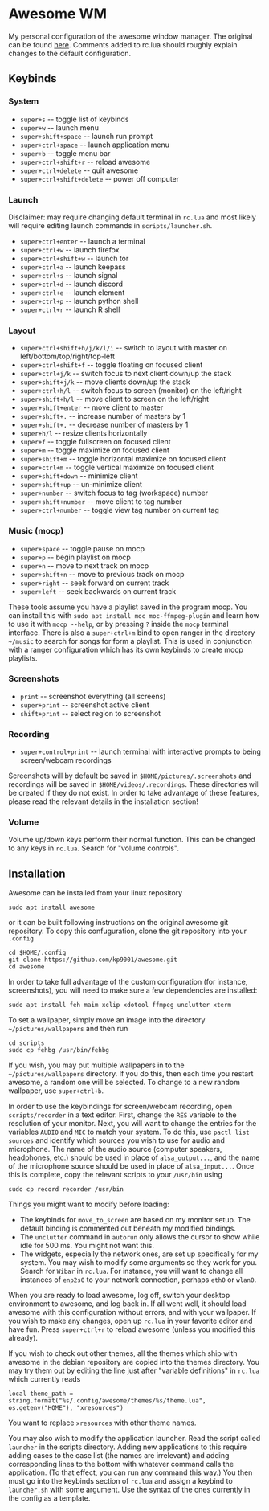 # Awesome WM

My personal configuration of the awesome window manager. The original can be found [here](https://github.com/awesomeWM/awesome). Comments added to rc.lua should roughly explain changes to the default configuration. 

## Keybinds

### System

- `super+s` -- toggle list of keybinds
- `super+w` -- launch menu
- `super+shift+space` -- launch run prompt
- `super+ctrl+space` -- launch application menu
- `super+b` -- toggle menu bar
- `super+ctrl+shift+r` -- reload awesome
- `super+ctrl+delete` -- quit awesome
- `super+ctrl+shift+delete` -- power off computer

### Launch

Disclaimer: may require changing default terminal in `rc.lua` and most likely will require editing launch commands in `scripts/launcher.sh`.

- `super+ctrl+enter` -- launch a terminal
- `super+ctrl+w` -- launch firefox
- `super+ctrl+shift+w` -- launch tor
- `super+ctrl+a` -- launch keepass
- `super+ctrl+s` -- launch signal
- `super+ctrl+d` -- launch discord
- `super+ctrl+e` -- launch element
- `super+ctrl+p` -- launch python shell
- `super+ctrl+r` -- launch R shell

### Layout

- `super+ctrl+shift+h/j/k/l/i` -- switch to layout with master on left/bottom/top/right/top-left
- `super+ctrl+shift+f` -- toggle floating on focused client
- `super+ctrl+j/k` -- switch focus to next client down/up the stack
- `super+shift+j/k` -- move clients down/up the stack
- `super+ctrl+h/l` -- switch focus to screen (monitor) on the left/right
- `super+shift+h/l` -- move client to screen on the left/right
- `super+shift+enter` -- move client to master
- `super+shift+.` -- increase number of masters by 1
- `super+shift+,` -- decrease number of masters by 1
- `super+h/l` -- resize clients horizontally
- `super+f` -- toggle fullscreen on focused client
- `super+m` -- toggle maximize on focused client 
- `super+shift+m` -- toggle horizontal maximize on focused client 
- `super+ctrl+m` -- toggle vertical maximize on focused client 
- `super+shift+down` -- minimize client
- `super+shift+up` -- un-minimize client
- `super+number` -- switch focus to tag (workspace) number
- `super+shift+number` -- move client to tag number
- `super+ctrl+number` -- toggle view tag number on current tag

### Music (mocp)
- `super+space` -- toggle pause on mocp
- `super+p` -- begin playlist on mocp
- `super+n` -- move to next track on mocp
- `super+shift+n` -- move to previous track on mocp
- `super+right` -- seek forward on current track
- `super+left` -- seek backwards on current track

These tools assume you have a playlist saved in the program mocp. You can install this with `sudo apt install moc moc-ffmpeg-plugin` and learn how to use it with `mocp --help`, or by pressing `?` inside the `mocp` terminal interface. There is also a `super+ctrl+m` bind to open ranger in the directory `~/music` to search for songs for form a playlist. This is used in conjunction with a ranger configuration which has its own keybinds to create mocp playlists. 

### Screenshots

- `print` -- screenshot everything (all screens)
- `super+print` -- screenshot active client
- `shift+print` -- select region to screenshot

### Recording

- `super+control+print` -- launch terminal with interactive prompts to being screen/webcam recordings

Screenshots will by default be saved in `$HOME/pictures/.screenshots` and recordings will be saved in `$HOME/videos/.recordings`. These directories will be created if they do not exist. In order to take advantage of these features, please read the relevant details in the installation section!

### Volume

Volume up/down keys perform their normal function. This can be changed to any keys in `rc.lua`. Search for "volume controls".

## Installation

Awesome can be installed from your linux repository 

```
sudo apt install awesome
```

or it can be built following instructions on the original awesome git repository. To copy this confuguration, clone the git repository into your `.config`

```
cd $HOME/.config
git clone https://github.com/kp9001/awesome.git
cd awesome
```

In order to take full advantage of the custom configuration (for instance, screenshots), you will need to make sure a few dependencies are installed:

```
sudo apt install feh maim xclip xdotool ffmpeg unclutter xterm
```

To set a wallpaper, simply move an image into the directory `~/pictures/wallpapers` and then run 

```
cd scripts
sudo cp fehbg /usr/bin/fehbg
```

If you wish, you may put multiple wallpapers in to the `~/pictures/wallpapers` directory. If you do this, then each time you restart awesome, a random one will be selected. To change to a new random wallpaper, use `super+ctrl+b`.

In order to use the keybindings for screen/webcam recording, open `scripts/recorder` in a text editor. First, change the `RES` variable to the resolution of your monitor. Next, you will want to change the entries for the variables `AUDIO` and `MIC` to match your system. To do this, use `pactl list sources` and identify which sources you wish to use for audio and microphone. The name of the audio source (computer speakers, headphones, etc.) should be used in place of `alsa_output...`, and the name of the microphone source should be used in place of `alsa_input...`. Once this is complete, copy the relevant scripts to your `/usr/bin` using

```
sudo cp record recorder /usr/bin
```

Things you might want to modify before loading: 

- The keybinds for `move_to_screen` are based on my monitor setup. The default binding is commented out beneath my modified bindings. 
- The `unclutter` command in `autorun` only allows the cursor to show while idle for 500 ms. You might not want this. 
- The widgets, especially the network ones, are set up specifically for my system. You may wish to modify some arguments so they work for you. Search for `Wibar` in `rc.lua`. For instance, you will want to change all instances of `enp2s0` to your network connection, perhaps `eth0` or `wlan0`. 

When you are ready to load awesome, log off, switch your desktop environment to awesome, and log back in. If all went well, it should load awesome with this configuration without errors, and with your wallpaper. If you wish to make any changes, open up `rc.lua` in your favorite editor and have fun. Press `super+ctrl+r` to reload awesome (unless you modified this already). 

If you wish to check out other themes, all the themes which ship with awesome in the debian repository are copied into the themes directory. You may try them out by editing the line just after "variable definitions" in `rc.lua` which currently reads 

```
local theme_path = string.format("%s/.config/awesome/themes/%s/theme.lua", os.getenv("HOME"), "xresources")
```

You want to replace `xresources` with other theme names. 

You may also wish to modify the application launcher. Read the script called `launcher` in the scripts directory. Adding new applications to this require adding cases to the case list (the names are irrelevant) and adding corresponding lines to the bottom with whatever command calls the application. (To that effect, you can run any command this way.) You then must go into the keybinds section of `rc.lua` and assign a keybind to `launcher.sh` with some argument. Use the syntax of the ones currently in the config as a template. 

